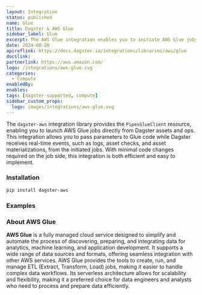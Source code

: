 ```yaml
---
layout: Integration
status: published
name: Glue
title: Dagster & AWS Glue
sidebar_label: Glue
excerpt: The AWS Glue integration enables you to initiate AWS Glue jobs directly from Dagster, seamlessly pass parameters to your code, and stream logs and structured messages back into Dagster.
date: 2024-08-20
apireflink: https://docs.dagster.io/integrations/libraries/aws/glue
docslink:
partnerlink: https://aws.amazon.com/
logo: /integrations/aws-glue.svg
categories:
  - Compute
enabledBy:
enables:
tags: [dagster-supported, compute]
sidebar_custom_props:
  logo: images/integrations/aws-glue.svg
---
```


The `dagster-aws` integration library provides the `PipesGlueClient` resource, enabling you to launch AWS Glue jobs directly from Dagster assets and ops. This integration allows you to pass parameters to Glue code while Dagster receives real-time events, such as logs, asset checks, and asset materializations, from the initiated jobs. With minimal code changes required on the job side, this integration is both efficient and easy to implement.

### Installation

```bash
pip install dagster-aws
```

### Examples

<CodeExample path="docs_beta_snippets/docs_beta_snippets/integrations/aws-glue.py" language="python" />

### About AWS Glue

**AWS Glue** is a fully managed cloud service designed to simplify and automate the process of discovering, preparing, and integrating data for analytics, machine learning, and application development. It supports a wide range of data sources and formats, offering seamless integration with other AWS services. AWS Glue provides the tools to create, run, and manage ETL (Extract, Transform, Load) jobs, making it easier to handle complex data workflows. Its serverless architecture allows for scalability and flexibility, making it a preferred choice for data engineers and analysts who need to process and prepare data efficiently.
